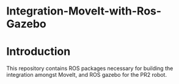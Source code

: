 # Integration-MoveIt-with-Ros-Gazebo
# Introduction
This repository contains ROS packages necessary for building the integration amongst MoveIt, and ROS gazebo for the PR2 robot.
